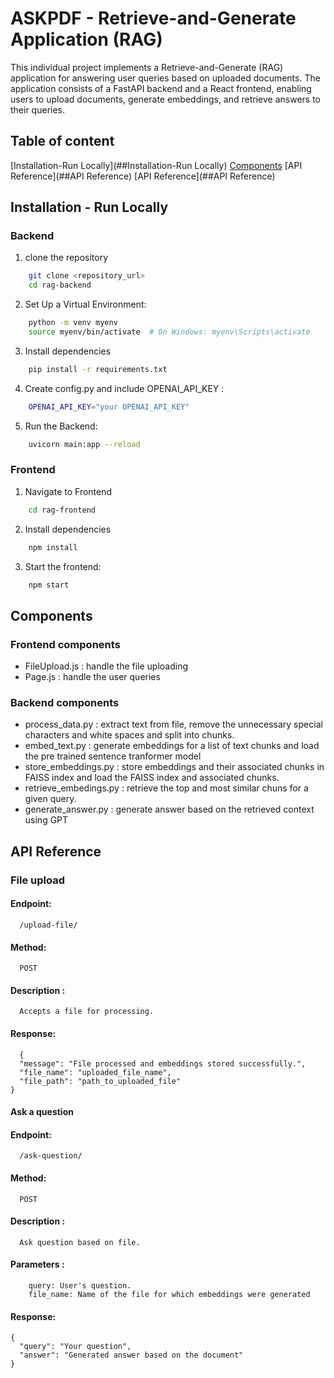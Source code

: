 # ASKPDF - Retrieve-and-Generate Application (RAG)

This individual project implements a Retrieve-and-Generate (RAG) application for answering user queries based on uploaded documents. The application consists of a FastAPI backend and a React frontend, enabling users to upload documents, generate embeddings, and retrieve answers to their queries.

## Table of content

[Installation-Run Locally](##Installation-Run Locally)
[Components](##Components)
[API Reference](##API Reference)
[API Reference](##API Reference)

## Installation - Run Locally

### Backend

1. clone the repository
```bash
    git clone <repository_url>
    cd rag-backend
```
2. Set Up a Virtual Environment:
```bash
    python -m venv myenv
    source myenv/bin/activate  # On Windows: myenv\Scripts\activate
```
3. Install dependencies
```bash
    pip install -r requirements.txt
``` 
4. Create config.py and include OPENAI_API_KEY : 
```bash
    OPENAI_API_KEY="your OPENAI_API_KEY"
```
5.   Run the Backend: 
```bash
    uvicorn main:app --reload
```

### Frontend

1. Navigate to Frontend
```bash
    cd rag-frontend
```
2. Install dependencies
```bash
    npm install
```
3. Start the frontend:
```bash
    npm start
```
## Components

### Frontend components

- FileUpload.js : handle the file uploading
- Page.js : handle the user queries

### Backend components

- process_data.py : extract text from file, remove the unnecessary special characters and white spaces and split into chunks.
- embed_text.py : generate embeddings for a list of text chunks and load the pre trained sentence tranformer model
- store_embeddings.py : store embeddings and their associated chunks in FAISS index and load the FAISS index and associated chunks.
- retrieve_embedings.py : retrieve the top and most similar chuns for a given query.
- generate_answer.py : generate answer based on the retrieved context using GPT

## API Reference

### File upload

#### Endpoint: 
```http
  /upload-file/
```
#### Method:
```http
  POST
```
#### Description : 
```http
  Accepts a file for processing.
```
#### Response:
```http
  {
  "message": "File processed and embeddings stored successfully.",
  "file_name": "uploaded_file_name",
  "file_path": "path_to_uploaded_file"
}
```


#### Ask a question

#### Endpoint: 
```http
  /ask-question/
```
#### Method:
```http
  POST
```
#### Description : 
```http
  Ask question based on file.
```
#### Parameters : 
```http
    query: User's question.
    file_name: Name of the file for which embeddings were generated
```
#### Response:
```http
{
  "query": "Your question",
  "answer": "Generated answer based on the document"
}
```



